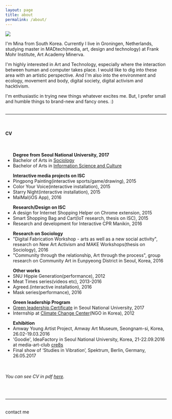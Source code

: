 ```yaml
---
layout: page
title: about
permalink: /about/
---
```


<img class="col one right" src="/img/prof_pic.jpg">


I'm Mina from South Korea. Currently I live in Groningen, Netherlands, studying master in MADtech(media, art, design and technology) at Frank Mohr Institute, Art Academy Minerva.

I'm highly interested in Art and Technology, especially where the interaction between human and computer takes place. I would like to dig into these area with an artistic perspective.
And I'm also into the environment and ecology, movement and body, digital society, digital activism and hacktivism.

I'm enthusiastic in trying new things whatever excites me. But, I prefer small and humble things to brand-new and fancy ones. :)
<br/><br/>

***
<br/>

<h4> CV </h4>
<br/>

<ul>
<strong>Degree from Seoul National University, 2017</strong>
<li>Bachelor of Arts in <a href="http://sociology.snu.ac.kr/eng" target="blank">Sociology</a></li>
<li>Bachelor of Arts in <a href="http://isc.snu.ac.kr/" target="blank">Information Science and Culture</a></li>
</ul>

<ul>
<strong>Interactive media projects on ISC</strong>

<li>Pingpong Painting(interactive sports/game/drawing), 2015</li>
<li>Color Your Voice(interactive installation), 2015</li>
<li>Starry Night(interactive installation), 2015</li>
<li>MalMal(iOS App), 2016</li>
</ul>

<ul>
<strong>Research/Design on ISC</strong>

<li>A design for Internet Shopping Helper on Chrome extension, 2015</li>
<li>Smart Shopping Bag and Cart(IoT research, thesis on ISC), 2015</li>
<li>Research and development for Interactive CPR Manikin, 2016</li>
</ul>

<ul>
<strong>Research on Sociology</strong>

<li>"Digital Fabrication Workshop - arts as well as a new social activity", research on New Art Activism and MAKE Workshops(thesis on Sociology), 2016</li>
<li>"Community through the relationship, Art through the process", group research on Community Art in Eunpyeong District in Seoul, Korea, 2016</li>
</ul>

<ul>
<strong>Other works</strong>

<li>SNU Hippie Generation(performance), 2012</li>
<li>Meat Times series(videos etc), 2013-2016</li>
<li>Agreed.(interactive installation), 2016</li>
<li>Mask series(performance), 2016</li>
</ul>

<ul>
<strong>
Green leadership Program</strong>

<li>
<a href="http://aiees.snu.ac.kr/greenleadership/website/index.php" target="blank">Green leadership Certificate</a> in Seoul National University, 2017</li>
<li>Internship at <a href="http://www.climatechangecenter.kr/" target="blank">Climate Change Center</a>(NGO in Korea), 2012</li>
</ul>

<ul>
<strong>Exhibition</strong>

<li>Amway Young Artist Project, Amway Art Museum, Seongnam-si, Korea, 26.02-19.03.2016</li>
<li>'Goodie', IdeaFactory in Seoul National University, Korea, 21-22.09.2016
<br/>at media-art-club <a href="http://www.cre8s.org/" target="blank">cre8s</a>
</li>
<li>Final show of ‘Studies in Vibration’, Spektrum, Berlin, Germany, 26.05.2017</li>
</ul>

<br/><br/>
<i>You can see CV in pdf <a href="{{ site.baseurl }}/pdfs/CVmina.pdf">here</a>.</i>

<br/><br/>
<hr/>
<br/>
<span class="contacticon center">
	<a href="lucid2713@gmail.com"><i class="fa fa-envelope-square"></i></a>
	<a href="https://github.com/lucid2713/" target="_blank"><i class="fa fa-github-square"></i></a>
	<a href="https://www.linkedin.com" target="_blank"><i class="fa fa-linkedin-square"></i></a>
	<a href="https://vimeo.com/user38129979/videos" target="_blank"><i class="fa fa-vimeo-square"></i></a>
	<a href="https://www.facebook.com/lucid2713" target="_blank"><i class="fa fa-facebook-official"></i></a>
</span>

<div class="col three caption">
	contact me
</div>
